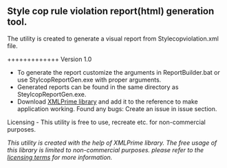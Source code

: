 ﻿## Style cop rule violation report(html) generation tool.

The utility is created to generate a visual report from Stylecopviolation.xml file.

+++++++++++++
Version 1.0

- To generate the report customize the arguments in ReportBuilder.bat or use StylcopReportGen.exe with proper arguments.
- Generated reports can be found in the same directory as SteylcopReportGen.exe.
- Download [XMLPrime library](https://www.xmlprime.com/xmlprime) and add it to the reference to make application working. 
Found any bugs:
Create an issue in issue section.

Licensing -
This utility is free to use, recreate etc. for non-commercial purposes. 
 
_This utility is created with the help of XMLPrime library. The free usage of this library is limited to non-commercial purposes. please refer to the [licensing terms](https://www.xmlprime.com/xmlprime/licensing.htm) for more information._
